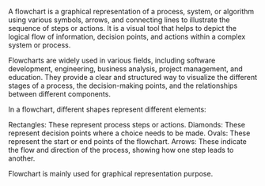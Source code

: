 A flowchart is a graphical representation of a process, system, or algorithm using various symbols, arrows, and connecting lines to illustrate the sequence of steps or actions. It is a visual tool that helps to depict the logical flow of information, decision points, and actions within a complex system or process.

Flowcharts are widely used in various fields, including software development, engineering, business analysis, project management, and education. They provide a clear and structured way to visualize the different stages of a process, the decision-making points, and the relationships between different components.

In a flowchart, different shapes represent different elements:

Rectangles: These represent process steps or actions.
Diamonds: These represent decision points where a choice needs to be made.
Ovals: These represent the start or end points of the flowchart.
Arrows: These indicate the flow and direction of the process, showing how one step leads to another.

Flowchart is mainly used for graphical representation purpose.
